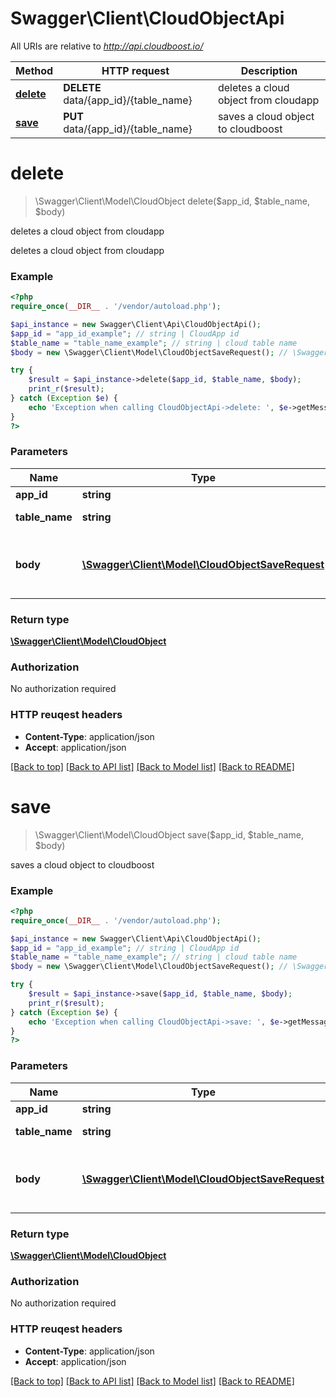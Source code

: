 # Swagger\Client\CloudObjectApi

All URIs are relative to *http://api.cloudboost.io/*

Method | HTTP request | Description
------------- | ------------- | -------------
[**delete**](CloudObjectApi.md#delete) | **DELETE** data/{app_id}/{table_name} | deletes a cloud object from cloudapp
[**save**](CloudObjectApi.md#save) | **PUT** data/{app_id}/{table_name} | saves a cloud object to cloudboost


# **delete**
> \Swagger\Client\Model\CloudObject delete($app_id, $table_name, $body)

deletes a cloud object from cloudapp

deletes a cloud object from cloudapp

### Example 
```php
<?php
require_once(__DIR__ . '/vendor/autoload.php');

$api_instance = new Swagger\Client\Api\CloudObjectApi();
$app_id = "app_id_example"; // string | CloudApp id
$table_name = "table_name_example"; // string | cloud table name
$body = new \Swagger\Client\Model\CloudObjectSaveRequest(); // \Swagger\Client\Model\CloudObjectSaveRequest | CloudObject that needs to be added to the cloudboost

try { 
    $result = $api_instance->delete($app_id, $table_name, $body);
    print_r($result);
} catch (Exception $e) {
    echo 'Exception when calling CloudObjectApi->delete: ', $e->getMessage(), "\n";
}
?>
```

### Parameters

Name | Type | Description  | Notes
------------- | ------------- | ------------- | -------------
 **app_id** | **string**| CloudApp id | 
 **table_name** | **string**| cloud table name | 
 **body** | [**\Swagger\Client\Model\CloudObjectSaveRequest**](\Swagger\Client\Model\CloudObjectSaveRequest.md)| CloudObject that needs to be added to the cloudboost | 

### Return type

[**\Swagger\Client\Model\CloudObject**](CloudObject.md)

### Authorization

No authorization required

### HTTP reuqest headers

 - **Content-Type**: application/json
 - **Accept**: application/json

[[Back to top]](#) [[Back to API list]](../README.md#documentation-for-api-endpoints) [[Back to Model list]](../README.md#documentation-for-models) [[Back to README]](../README.md)

# **save**
> \Swagger\Client\Model\CloudObject save($app_id, $table_name, $body)

saves a cloud object to cloudboost



### Example 
```php
<?php
require_once(__DIR__ . '/vendor/autoload.php');

$api_instance = new Swagger\Client\Api\CloudObjectApi();
$app_id = "app_id_example"; // string | CloudApp id
$table_name = "table_name_example"; // string | cloud table name
$body = new \Swagger\Client\Model\CloudObjectSaveRequest(); // \Swagger\Client\Model\CloudObjectSaveRequest | CloudObject that needs to be added to cloudboost

try { 
    $result = $api_instance->save($app_id, $table_name, $body);
    print_r($result);
} catch (Exception $e) {
    echo 'Exception when calling CloudObjectApi->save: ', $e->getMessage(), "\n";
}
?>
```

### Parameters

Name | Type | Description  | Notes
------------- | ------------- | ------------- | -------------
 **app_id** | **string**| CloudApp id | 
 **table_name** | **string**| cloud table name | 
 **body** | [**\Swagger\Client\Model\CloudObjectSaveRequest**](\Swagger\Client\Model\CloudObjectSaveRequest.md)| CloudObject that needs to be added to cloudboost | 

### Return type

[**\Swagger\Client\Model\CloudObject**](CloudObject.md)

### Authorization

No authorization required

### HTTP reuqest headers

 - **Content-Type**: application/json
 - **Accept**: application/json

[[Back to top]](#) [[Back to API list]](../README.md#documentation-for-api-endpoints) [[Back to Model list]](../README.md#documentation-for-models) [[Back to README]](../README.md)

